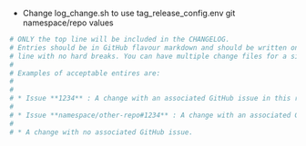 * Change log_change.sh to use tag_release_config.env git namespace/repo values


```sh
# ONLY the top line will be included in the CHANGELOG.
# Entries should be in GitHub flavour markdown and should be written on a SINGLE
# line with no hard breaks. You can have multiple change files for a single GitHub issue.
#
# Examples of acceptable entires are:
#
#
# * Issue **1234** : A change with an associated GitHub issue in this repository
#
# * Issue **namespace/other-repo#1234** : A change with an associated GitHub issue in another repository
#
# * A change with no associated GitHub issue.
```
